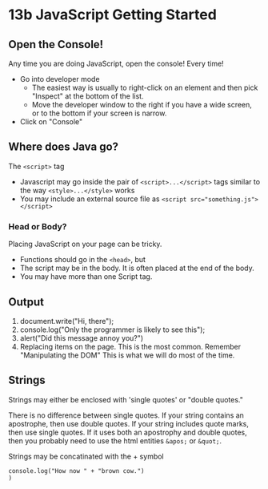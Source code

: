 # 13b JavaScript Getting Started

## Open the Console!

Any time you are doing JavaScript, open the console!  Every time!

* Go into developer mode
    * The easiest way is usually to right-click on an element and then pick "Inspect" at the bottom of the list.
    * Move the developer window to the right if you have a wide screen, or to the bottom if your screen is narrow.
* Click on "Console"

## Where does Java go?

The ```<script>``` tag

*  Javascript may go inside the pair of ```<script>...</script>``` tags similar to the way ```<style>...</style>``` works
* You may include an external source file as ```<script src="something.js"></script>```

### Head or Body?

Placing JavaScript on your page can be tricky.

* Functions should go in the ```<head>```, but 
* The script may be in the body.  It is often placed at the end of the body.
* You may have more than one Script tag.

## Output

1. document.write("Hi, there");
2. console.log("Only the programmer is likely to see this");
3. alert("Did this message annoy you?")
4. Replacing items on the page.  This is the most common.  Remember "Manipulating the DOM"  This is what we will do most of the time.

## Strings

Strings may either be enclosed with 'single quotes' or "double quotes."

There is no difference between single quotes.  If your string contains an apostrophe, then use double quotes.  If your string includes quote marks, then use single quotes.  If it uses both an apostrophy and double quotes, then you probably need to use the html entities ```&apos;``` or ```&quot;```.

Strings may be concatinated with the &plus; symbol

```
console.log("How now " + "brown cow.")
)
```